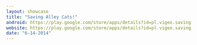 ```yaml
---
layout: showcase
title: "Saving Alley Cats!"
android: https://play.google.com/store/apps/details?id=pl.vigeo.saving.alley.cats
website: https://play.google.com/store/apps/details?id=pl.vigeo.saving.alley.cats
date: "6-14-2014"
---
```

